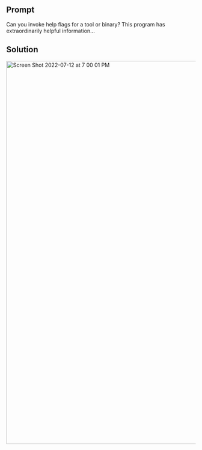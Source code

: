## Prompt
Can you invoke help flags for a tool or binary? This program has extraordinarily helpful information...

## Solution
<img width="1020" alt="Screen Shot 2022-07-12 at 7 00 01 PM" src="https://user-images.githubusercontent.com/57471582/178634889-435bc706-555f-4a78-82e4-437a693424ad.png">
